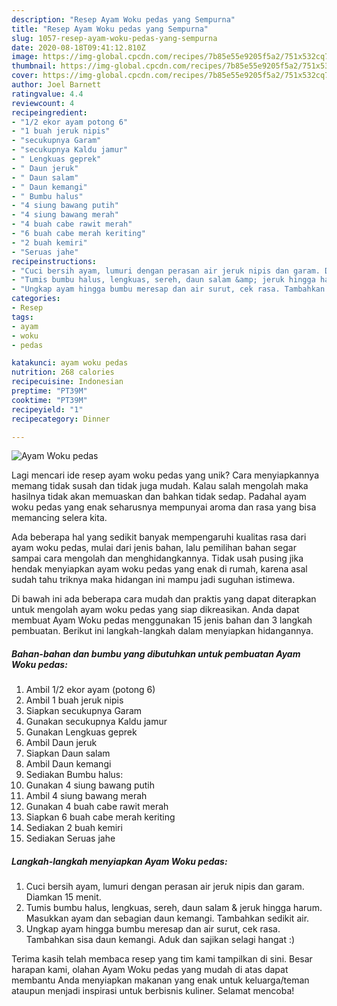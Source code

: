 ```yaml
---
description: "Resep Ayam Woku pedas yang Sempurna"
title: "Resep Ayam Woku pedas yang Sempurna"
slug: 1057-resep-ayam-woku-pedas-yang-sempurna
date: 2020-08-18T09:41:12.810Z
image: https://img-global.cpcdn.com/recipes/7b85e55e9205f5a2/751x532cq70/ayam-woku-pedas-foto-resep-utama.jpg
thumbnail: https://img-global.cpcdn.com/recipes/7b85e55e9205f5a2/751x532cq70/ayam-woku-pedas-foto-resep-utama.jpg
cover: https://img-global.cpcdn.com/recipes/7b85e55e9205f5a2/751x532cq70/ayam-woku-pedas-foto-resep-utama.jpg
author: Joel Barnett
ratingvalue: 4.4
reviewcount: 4
recipeingredient:
- "1/2 ekor ayam potong 6"
- "1 buah jeruk nipis"
- "secukupnya Garam"
- "secukupnya Kaldu jamur"
- " Lengkuas geprek"
- " Daun jeruk"
- " Daun salam"
- " Daun kemangi"
- " Bumbu halus"
- "4 siung bawang putih"
- "4 siung bawang merah"
- "4 buah cabe rawit merah"
- "6 buah cabe merah keriting"
- "2 buah kemiri"
- "Seruas jahe"
recipeinstructions:
- "Cuci bersih ayam, lumuri dengan perasan air jeruk nipis dan garam. Diamkan 15 menit."
- "Tumis bumbu halus, lengkuas, sereh, daun salam &amp; jeruk hingga harum. Masukkan ayam dan sebagian daun kemangi. Tambahkan sedikit air."
- "Ungkap ayam hingga bumbu meresap dan air surut, cek rasa. Tambahkan sisa daun kemangi. Aduk dan sajikan selagi hangat :)"
categories:
- Resep
tags:
- ayam
- woku
- pedas

katakunci: ayam woku pedas 
nutrition: 268 calories
recipecuisine: Indonesian
preptime: "PT39M"
cooktime: "PT39M"
recipeyield: "1"
recipecategory: Dinner

---
```



![Ayam Woku pedas](https://img-global.cpcdn.com/recipes/7b85e55e9205f5a2/751x532cq70/ayam-woku-pedas-foto-resep-utama.jpg)

Lagi mencari ide resep ayam woku pedas yang unik? Cara menyiapkannya memang tidak susah dan tidak juga mudah. Kalau salah mengolah maka hasilnya tidak akan memuaskan dan bahkan tidak sedap. Padahal ayam woku pedas yang enak seharusnya mempunyai aroma dan rasa yang bisa memancing selera kita.



Ada beberapa hal yang sedikit banyak mempengaruhi kualitas rasa dari ayam woku pedas, mulai dari jenis bahan, lalu pemilihan bahan segar sampai cara mengolah dan menghidangkannya. Tidak usah pusing jika hendak menyiapkan ayam woku pedas yang enak di rumah, karena asal sudah tahu triknya maka hidangan ini mampu jadi suguhan istimewa.


Di bawah ini ada beberapa cara mudah dan praktis yang dapat diterapkan untuk mengolah ayam woku pedas yang siap dikreasikan. Anda dapat membuat Ayam Woku pedas menggunakan 15 jenis bahan dan 3 langkah pembuatan. Berikut ini langkah-langkah dalam menyiapkan hidangannya.

<!--inarticleads1-->

##### Bahan-bahan dan bumbu yang dibutuhkan untuk pembuatan Ayam Woku pedas:

1. Ambil 1/2 ekor ayam (potong 6)
1. Ambil 1 buah jeruk nipis
1. Siapkan secukupnya Garam
1. Gunakan secukupnya Kaldu jamur
1. Gunakan  Lengkuas geprek
1. Ambil  Daun jeruk
1. Siapkan  Daun salam
1. Ambil  Daun kemangi
1. Sediakan  Bumbu halus:
1. Gunakan 4 siung bawang putih
1. Ambil 4 siung bawang merah
1. Gunakan 4 buah cabe rawit merah
1. Siapkan 6 buah cabe merah keriting
1. Sediakan 2 buah kemiri
1. Sediakan Seruas jahe




<!--inarticleads2-->

##### Langkah-langkah menyiapkan Ayam Woku pedas:

1. Cuci bersih ayam, lumuri dengan perasan air jeruk nipis dan garam. Diamkan 15 menit.
1. Tumis bumbu halus, lengkuas, sereh, daun salam &amp; jeruk hingga harum. Masukkan ayam dan sebagian daun kemangi. Tambahkan sedikit air.
1. Ungkap ayam hingga bumbu meresap dan air surut, cek rasa. Tambahkan sisa daun kemangi. Aduk dan sajikan selagi hangat :)




Terima kasih telah membaca resep yang tim kami tampilkan di sini. Besar harapan kami, olahan Ayam Woku pedas yang mudah di atas dapat membantu Anda menyiapkan makanan yang enak untuk keluarga/teman ataupun menjadi inspirasi untuk berbisnis kuliner. Selamat mencoba!
